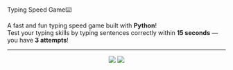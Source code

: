 Typing Speed Game⌨️  

A fast and fun typing speed game built with **Python**!  
 Test your typing skills by typing sentences correctly within **15 seconds** — you have **3 attempts**!  
 
---

<p align="center">
  <img src="https://img.shields.io/badge/Author-farnaztr-grey" />
  <img src="https://img.shields.io/badge/Project-WiFiHunter-purple" />
</p>

